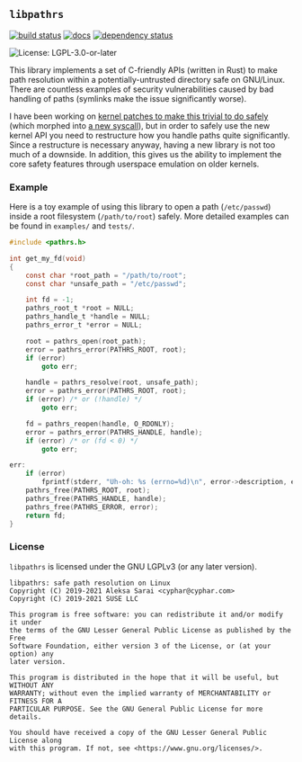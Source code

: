 ## `libpathrs` ##

[![build status](https://travis-ci.org/openSUSE/libpathrs.svg?branch=master)](https://travis-ci.org/openSUSE/libpathrs)
[![docs](https://docs.rs/pathrs/badge.svg)](https://docs.rs/pathrs/)
[![dependency status](https://deps.rs/repo/github/openSUSE/libpathrs/status.svg)](https://deps.rs/repo/github/openSUSE/libpathrs)

![License: LGPL-3.0-or-later](https://img.shields.io/github/license/openSUSE/libpathrs.svg)

This library implements a set of C-friendly APIs (written in Rust) to make path
resolution within a potentially-untrusted directory safe on GNU/Linux. There
are countless examples of security vulnerabilities caused by bad handling of
paths (symlinks make the issue significantly worse).

I have been working on [kernel patches to make this trivial to do
safely][lwn-atflags] (which morphed into [a new syscall][lwn-openat2]), but in
order to safely use the new kernel API you need to restructure how you handle
paths quite significantly. Since a restructure is necessary anyway, having a
new library is not too much of a downside. In addition, this gives us the
ability to implement the core safety features through userspace emulation on
older kernels.

[lwn-atflags]: https://lwn.net/Articles/767547/
[lwn-openat2]: https://lwn.net/Articles/796868/

### Example ###

Here is a toy example of using this library to open a path (`/etc/passwd`)
inside a root filesystem (`/path/to/root`) safely. More detailed examples can
be found in `examples/` and `tests/`.

```c
#include <pathrs.h>

int get_my_fd(void)
{
	const char *root_path = "/path/to/root";
	const char *unsafe_path = "/etc/passwd";

	int fd = -1;
	pathrs_root_t *root = NULL;
	pathrs_handle_t *handle = NULL;
	pathrs_error_t *error = NULL;

	root = pathrs_open(root_path);
	error = pathrs_error(PATHRS_ROOT, root);
	if (error)
		goto err;

	handle = pathrs_resolve(root, unsafe_path);
	error = pathrs_error(PATHRS_ROOT, root);
	if (error) /* or (!handle) */
		goto err;

	fd = pathrs_reopen(handle, O_RDONLY);
	error = pathrs_error(PATHRS_HANDLE, handle);
	if (error) /* or (fd < 0) */
		goto err;

err:
	if (error)
		fprintf(stderr, "Uh-oh: %s (errno=%d)\n", error->description, error->saved_errno);
	pathrs_free(PATHRS_ROOT, root);
	pathrs_free(PATHRS_HANDLE, handle);
	pathrs_free(PATHRS_ERROR, error);
	return fd;
}
```

### License ###

`libpathrs` is licensed under the GNU LGPLv3 (or any later version).

```
libpathrs: safe path resolution on Linux
Copyright (C) 2019-2021 Aleksa Sarai <cyphar@cyphar.com>
Copyright (C) 2019-2021 SUSE LLC

This program is free software: you can redistribute it and/or modify it under
the terms of the GNU Lesser General Public License as published by the Free
Software Foundation, either version 3 of the License, or (at your option) any
later version.

This program is distributed in the hope that it will be useful, but WITHOUT ANY
WARRANTY; without even the implied warranty of MERCHANTABILITY or FITNESS FOR A
PARTICULAR PURPOSE. See the GNU General Public License for more details.

You should have received a copy of the GNU Lesser General Public License along
with this program. If not, see <https://www.gnu.org/licenses/>.
```
